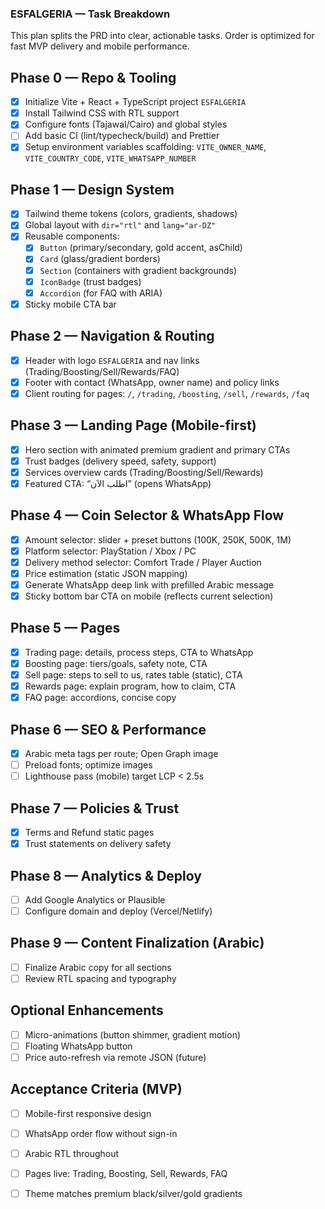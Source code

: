 ### ESFALGERIA — Task Breakdown

This plan splits the PRD into clear, actionable tasks. Order is optimized for fast MVP delivery and mobile performance.

## Phase 0 — Repo & Tooling
- [x] Initialize Vite + React + TypeScript project `ESFALGERIA`
- [x] Install Tailwind CSS with RTL support
- [x] Configure fonts (Tajawal/Cairo) and global styles
- [ ] Add basic CI (lint/typecheck/build) and Prettier
- [x] Setup environment variables scaffolding: `VITE_OWNER_NAME`, `VITE_COUNTRY_CODE`, `VITE_WHATSAPP_NUMBER`

## Phase 1 — Design System
- [x] Tailwind theme tokens (colors, gradients, shadows)
- [x] Global layout with `dir="rtl"` and `lang="ar-DZ"`
- [x] Reusable components:
  - [x] `Button` (primary/secondary, gold accent, asChild)
  - [x] `Card` (glass/gradient borders)
  - [x] `Section` (containers with gradient backgrounds)
  - [x] `IconBadge` (trust badges)
  - [x] `Accordion` (for FAQ with ARIA)
- [x] Sticky mobile CTA bar

## Phase 2 — Navigation & Routing
- [x] Header with logo `ESFALGERIA` and nav links (Trading/Boosting/Sell/Rewards/FAQ)
- [x] Footer with contact (WhatsApp, owner name) and policy links
- [x] Client routing for pages: `/`, `/trading`, `/boosting`, `/sell`, `/rewards`, `/faq`

## Phase 3 — Landing Page (Mobile-first)
- [x] Hero section with animated premium gradient and primary CTAs
- [x] Trust badges (delivery speed, safety, support)
- [x] Services overview cards (Trading/Boosting/Sell/Rewards)
- [x] Featured CTA: “اطلب الآن” (opens WhatsApp)

## Phase 4 — Coin Selector & WhatsApp Flow
- [x] Amount selector: slider + preset buttons (100K, 250K, 500K, 1M)
- [x] Platform selector: PlayStation / Xbox / PC
- [x] Delivery method selector: Comfort Trade / Player Auction
- [x] Price estimation (static JSON mapping)
- [x] Generate WhatsApp deep link with prefilled Arabic message
- [x] Sticky bottom bar CTA on mobile (reflects current selection)

## Phase 5 — Pages
- [x] Trading page: details, process steps, CTA to WhatsApp
- [x] Boosting page: tiers/goals, safety note, CTA
- [x] Sell page: steps to sell to us, rates table (static), CTA
- [x] Rewards page: explain program, how to claim, CTA
- [x] FAQ page: accordions, concise copy

## Phase 6 — SEO & Performance
- [x] Arabic meta tags per route; Open Graph image
- [ ] Preload fonts; optimize images
- [ ] Lighthouse pass (mobile) target LCP < 2.5s

## Phase 7 — Policies & Trust
- [x] Terms and Refund static pages
- [x] Trust statements on delivery safety

## Phase 8 — Analytics & Deploy
- [ ] Add Google Analytics or Plausible
- [ ] Configure domain and deploy (Vercel/Netlify)

## Phase 9 — Content Finalization (Arabic)
- [ ] Finalize Arabic copy for all sections
- [ ] Review RTL spacing and typography

## Optional Enhancements
- [ ] Micro-animations (button shimmer, gradient motion)
- [ ] Floating WhatsApp button
- [ ] Price auto-refresh via remote JSON (future)

## Acceptance Criteria (MVP)
- [ ] Mobile-first responsive design
- [ ] WhatsApp order flow without sign-in
- [ ] Arabic RTL throughout
- [ ] Pages live: Trading, Boosting, Sell, Rewards, FAQ
- [ ] Theme matches premium black/silver/gold gradients


